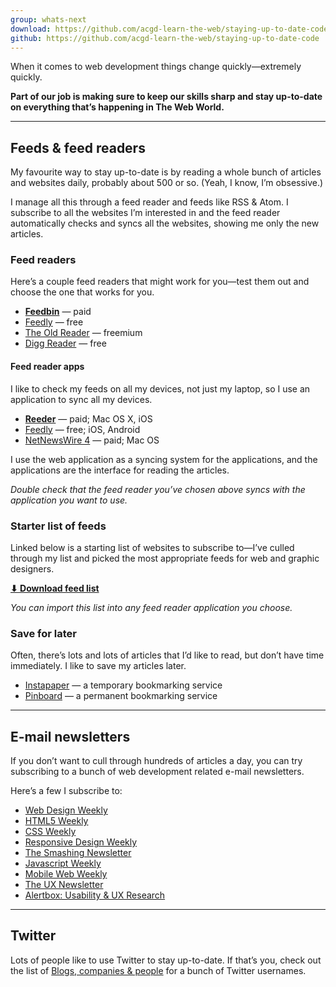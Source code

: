 ```yaml
---
group: whats-next
download: https://github.com/acgd-learn-the-web/staying-up-to-date-code/archive/master.zip
github: https://github.com/acgd-learn-the-web/staying-up-to-date-code
---
```


When it comes to web development things change quickly—extremely quickly.

**Part of our job is making sure to keep our skills sharp and stay up-to-date on everything that’s happening in The Web World.**

---

## Feeds & feed readers

My favourite way to stay up-to-date is by reading a whole bunch of articles and websites daily, probably about 500 or so. (Yeah, I know, I’m obsessive.)

I manage all this through a feed reader and feeds like RSS & Atom. I subscribe to all the websites I’m interested in and the feed reader automatically checks and syncs all the websites, showing me only the new articles.

### Feed readers

Here’s a couple feed readers that might work for you—test them out and choose the one that works for you.

- **[Feedbin](https://feedbin.com/)** — paid
- [Feedly](http://feedly.com/) — free
- [The Old Reader](https://theoldreader.com/) — freemium
- [Digg Reader](http://digg.com/reader) — free

#### Feed reader apps

I like to check my feeds on all my devices, not just my laptop, so I use an application to sync all my devices.

- **[Reeder](http://reederapp.com/)** — paid; Mac OS X, iOS
- [Feedly](http://feedly.com/) — free; iOS, Android
- [NetNewsWire 4](http://netnewswireapp.com/) — paid; Mac OS

I use the web application as a syncing system for the applications, and the applications are the interface for reading the articles.

*Double check that the feed reader you’ve chosen above syncs with the application you want to use.*

### Starter list of feeds

Linked below is a starting list of websites to subscribe to—I’ve culled through my list and picked the most appropriate feeds for web and graphic designers.

**[⬇ Download feed list](https://github.com/acgd-learn-the-web/staying-up-to-date-code/archive/master.zip)**

*You can import this list into any feed reader application you choose.*

### Save for later

Often, there’s lots and lots of articles that I’d like to read, but don’t have time immediately. I like to save my articles later.

- [Instapaper](https://www.instapaper.com/) — a temporary bookmarking service
- [Pinboard](https://pinboard.in/) — a permanent bookmarking service

---

## E-mail newsletters

If you don’t want to cull through hundreds of articles a day, you can try subscribing to a bunch of web development related e-mail newsletters.

Here’s a few I subscribe to:

- [Web Design Weekly](http://web-design-weekly.com/)
- [HTML5 Weekly](http://html5weekly.com/)
- [CSS Weekly](http://css-weekly.com/)
- [Responsive Design Weekly](http://responsivedesignweekly.com/)
- [The Smashing Newsletter](http://www.smashingmagazine.com/the-smashing-newsletter/)
- [Javascript Weekly](http://javascriptweekly.com/)
- [Mobile Web Weekly](http://mobilewebweekly.co/)
- [The UX Newsletter](http://www.theuxnewsletter.com/)
- [Alertbox: Usability & UX Research](http://www.nngroup.com/articles/subscribe/)

---

## Twitter

Lots of people like to use Twitter to stay up-to-date. If that’s you, check out the list of [Blogs, companies & people](./blogs-companies-people.md) for a bunch of Twitter usernames.
